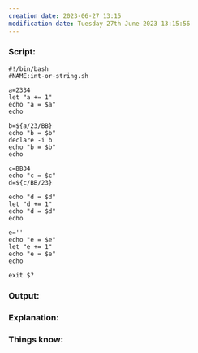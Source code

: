 ```yaml
---
creation date: 2023-06-27 13:15
modification date: Tuesday 27th June 2023 13:15:56
---
```


### Script:

```
#!/bin/bash
#NAME:int-or-string.sh

a=2334
let "a += 1"
echo "a = $a"
echo

b=${a/23/BB}
echo "b = $b"
declare -i b
echo "b = $b"
echo

c=BB34
echo "c = $c"
d=${c/BB/23}

echo "d = $d"
let "d += 1"
echo "d = $d"
echo

e=''
echo "e = $e"
let "e += 1"
echo "e = $e"
echo

exit $?
```

### Output:



### Explanation:



### Things know:
